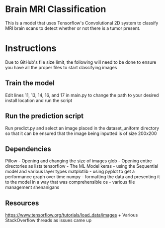 # Brain MRI Classification

This is a model that uses Tensorflow's Convolutional 2D system to classify MRI brain scans to detect whether or not there is a tumor present.

# Instructions

Due to GitHub's file size limit, the following will need to be done to ensure you have all the proper files to start classifying images

## Train the model

Edit lines 11, 13, 14, 16, and 17 in main.py to change the path to your desired install location and run the script

## Run the prediction script

Run predict.py and select an image placed in the dataset_uniform directory so that it can be ensured that the image being inputted is of size 200x200
## Dependencies
Pillow - Opening and changing the size of images
glob - Opening entire directories as lists
tensorflow - The ML Model
keras - using the Sequential model and various layer types
matplotlib - using pyplot to get a performance graph over time
numpy - formatting the data and presenting it to the model in a way that was comprehensible
os - various file management shenanigans
## Resources
https://www.tensorflow.org/tutorials/load_data/images + Various StackOverflow threads as issues came up
